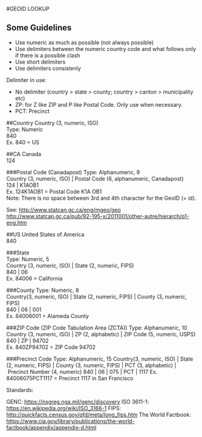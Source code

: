 
#GEOID LOOKUP
## Some Guidelines
- Use numeric as much as possible (not always possible)
- Use delimiters between the numeric country code and what follows only if there is a possible clash
- Use short delimiters
- Use delimiters consistenly

Delimiter in use: 
- No delimiter (country > state > county; country > canton > municipality etc)
- ZP: for Z like ZIP and P like Postal Code. Only use when necessary.
- PCT: Precinct



##Country
Country (3, numeric, ISO)   
Type: Numeric     
840    
Ex. 840 = US   

##CA
Canada      
124     

###Postal Code (Canadapost) 
Type: Alphanumeric, 9   
Country (3, numeric, ISO) | Postal Code (6, alphanumeric, Canadapost)    
124 | K1AOB1     
Ex.  124K1AOB1 = Postal Code K1A OB1    
Note: There is no space between 3rd and 4th character for the GeoID (= id).      

See: 
http://www.statcan.gc.ca/eng/mgeo/geo   
http://www.statcan.gc.ca/pub/92-195-x/2011001/other-autre/hierarch/p1-eng.htm


##US
United States of America    
840    

###State  
Type: Numeric, 5      
Country (3, numeric, ISO) | State (2, numeric, FIPS)   
840 | 06      
Ex. 84006 = California   

###County
Type: Numeric, 8    
Country(3, numeric, ISO) | State (2, numeric, FIPS) | County (3, numeric, FIPS)   
840 | 06 | 001     
Ex. 84006001 = Alameda County   

###ZIP Code (ZIP Code Tabulation Area (ZCTA)) 
Type: Alphanumeric, 10    
Country (3, numeric, ISO) | ZP (2, alphabetic) | ZIP Code (5, numeric, USPS)   
840 | ZP | 94702    
Ex. 840ZP94702 = ZIP Code 94702 

###Precinct Code
Type: Alphanumeric, 15
Country(3, numeric, ISO) | State (2, numeric, FIPS) | County (3, numeric, FIPS) | PCT (3, alphabetic) | Precinct Number (4, numeric)
840 | 06 | 075 | PCT | 1117
Ex. 84006075PCT1117 = Precinct 1117 in San Francisco





Standards:   

GENC: https://nsgreg.nga.mil/genc/discovery
ISO 3611-1: https://en.wikipedia.org/wiki/ISO_3166-1
FIPS: http://quickfacts.census.gov/qfd/meta/long_fips.htm
The World Factbook: https://www.cia.gov/library/publications/the-world-factbook/appendix/appendix-d.html